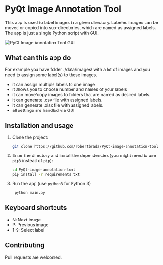 # PyQt Image Annotation Tool

This app is used to label images in a given directory.
Labeled images can be moved or copied into sub-directories, which are named as assigned labels.
The app is just a single Python script with GUI.

![PyQt Image Annotation Tool GUI](https://i.stack.imgur.com/iihhf.png)

## What can this app do
For example you have folder ./data/images/ with a lot of images and you need to assign some
label(s) to these images.

- it can assign multiple labels to one image
- it allows you to choose number and names of your labels
- it can move/copy images to folders that are named as desired labels.
- it can generate .csv file with assigned labels.
- it can generate .xlsx file with assigned labels.
- all settings are handled via GUI

## Installation and usage

1. Clone the project:
    ```bash
    git clone https://github.com/robertbrada/PyQt-image-annotation-tool.git
    ```

2. Enter the directory and install the dependencies (you might need to use ```pip3``` instead of ```pip```):
    ```bash
    cd PyQt-image-annotation-tool
    pip install -r requirements.txt
    ```
3. Run the app (use ```python3``` for Python 3)
   ```bash
    python main.py
    ```

## Keyboard shortcuts

- N: Next image
- P: Previous image
- 1-9: Select label

## Contributing

Pull requests are welcomed.
